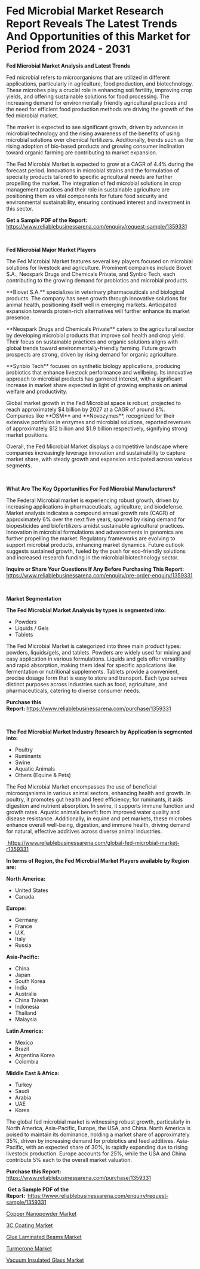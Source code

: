 <p><h1>Fed Microbial Market Research Report Reveals The Latest Trends And Opportunities of this Market for Period from 2024 - 2031</h1></p><p><strong>Fed Microbial Market Analysis and Latest Trends</strong></p>
<p><p>Fed microbial refers to microorganisms that are utilized in different applications, particularly in agriculture, food production, and biotechnology. These microbes play a crucial role in enhancing soil fertility, improving crop yields, and offering sustainable solutions for food processing. The increasing demand for environmentally friendly agricultural practices and the need for efficient food production methods are driving the growth of the fed microbial market.</p><p>The market is expected to see significant growth, driven by advances in microbial technology and the rising awareness of the benefits of using microbial solutions over chemical fertilizers. Additionally, trends such as the rising adoption of bio-based products and growing consumer inclination toward organic farming are contributing to market expansion. </p><p>The Fed Microbial Market is expected to grow at a CAGR of 4.4% during the forecast period. Innovations in microbial strains and the formulation of specialty products tailored to specific agricultural needs are further propelling the market. The integration of fed microbial solutions in crop management practices and their role in sustainable agriculture are positioning them as vital components for future food security and environmental sustainability, ensuring continued interest and investment in this sector.</p></p>
<p><strong>Get a Sample PDF of the Report:&nbsp;</strong> <a href="https://www.reliablebusinessarena.com/enquiry/request-sample/1359331">https://www.reliablebusinessarena.com/enquiry/request-sample/1359331</a></p>
<p>&nbsp;</p>
<p><strong>Fed Microbial Major Market Players</strong></p>
<p><p>The Fed Microbial Market features several key players focused on microbial solutions for livestock and agriculture. Prominent companies include Biovet S.A., Neospark Drugs and Chemicals Private, and Synbio Tech, each contributing to the growing demand for probiotics and microbial products.</p><p>**Biovet S.A.** specializes in veterinary pharmaceuticals and biological products. The company has seen growth through innovative solutions for animal health, positioning itself well in emerging markets. Anticipated expansion towards protein-rich alternatives will further enhance its market presence.</p><p>**Neospark Drugs and Chemicals Private** caters to the agricultural sector by developing microbial products that improve soil health and crop yield. Their focus on sustainable practices and organic solutions aligns with global trends toward environmentally-friendly farming. Future growth prospects are strong, driven by rising demand for organic agriculture.</p><p>**Synbio Tech** focuses on synthetic biology applications, producing probiotics that enhance livestock performance and wellbeing. Its innovative approach to microbial products has garnered interest, with a significant increase in market share expected in light of growing emphasis on animal welfare and productivity.</p><p>Global market growth in the Fed Microbial space is robust, projected to reach approximately $4 billion by 2027 at a CAGR of around 8%. Companies like **DSM** and **Novozymes**, recognized for their extensive portfolios in enzymes and microbial solutions, reported revenues of approximately $12 billion and $1.9 billion respectively, signifying strong market positions.</p><p>Overall, the Fed Microbial Market displays a competitive landscape where companies increasingly leverage innovation and sustainability to capture market share, with steady growth and expansion anticipated across various segments.</p></p>
<p>&nbsp;</p>
<p><strong>What Are The Key Opportunities For Fed Microbial Manufacturers?</strong></p>
<p><p>The Federal Microbial market is experiencing robust growth, driven by increasing applications in pharmaceuticals, agriculture, and biodefense. Market analysis indicates a compound annual growth rate (CAGR) of approximately 6% over the next five years, spurred by rising demand for biopesticides and biofertilizers amidst sustainable agricultural practices. Innovation in microbial formulations and advancements in genomics are further propelling the market. Regulatory frameworks are evolving to support microbial products, enhancing market dynamics. Future outlook suggests sustained growth, fueled by the push for eco-friendly solutions and increased research funding in the microbial biotechnology sector.</p></p>
<p><strong>Inquire or Share Your Questions If Any Before Purchasing This Report:</strong> <a href="https://www.reliablebusinessarena.com/enquiry/pre-order-enquiry/1359331">https://www.reliablebusinessarena.com/enquiry/pre-order-enquiry/1359331</a></p>
<p>&nbsp;</p>
<p><strong>Market Segmentation</strong></p>
<p><strong>The Fed Microbial Market Analysis by types is segmented into:</strong></p>
<p><ul><li>Powders</li><li>Liquids / Gels</li><li>Tablets</li></ul></p>
<p><p>The Fed Microbial Market is categorized into three main product types: powders, liquids/gels, and tablets. Powders are widely used for mixing and easy application in various formulations. Liquids and gels offer versatility and rapid absorption, making them ideal for specific applications like fermentation or nutritional supplements. Tablets provide a convenient, precise dosage form that is easy to store and transport. Each type serves distinct purposes across industries such as food, agriculture, and pharmaceuticals, catering to diverse consumer needs.</p></p>
<p><strong>Purchase this Report:&nbsp;</strong><a href="https://www.reliablebusinessarena.com/purchase/1359331">https://www.reliablebusinessarena.com/purchase/1359331</a></p>
<p>&nbsp;</p>
<p><strong>The Fed Microbial Market Industry Research by Application is segmented into:</strong></p>
<p><ul><li>Poultry</li><li>Ruminants</li><li>Swine</li><li>Aquatic Animals</li><li>Others (Equine & Pets)</li></ul></p>
<p><p>The Fed Microbial Market encompasses the use of beneficial microorganisms in various animal sectors, enhancing health and growth. In poultry, it promotes gut health and feed efficiency; for ruminants, it aids digestion and nutrient absorption. In swine, it supports immune function and growth rates. Aquatic animals benefit from improved water quality and disease resistance. Additionally, in equine and pet markets, these microbes enhance overall well-being, digestion, and immune health, driving demand for natural, effective additives across diverse animal industries.</p></p>
<p><a href="https://www.reliablebusinessarena.com/global-fed-microbial-market-r1359331">&nbsp;https://www.reliablebusinessarena.com/global-fed-microbial-market-r1359331</a></p>
<p><strong>In terms of Region, the Fed Microbial Market Players available by Region are:</strong></p>
<p>
    <p> <strong> North America: </strong>
        <ul>
            <li>United States</li>
            <li>Canada</li>
        </ul>
        </p> 
    <p> <strong> Europe: </strong>
        <ul>
            <li>Germany</li>
            <li>France</li>
            <li>U.K.</li>
            <li>Italy</li>
            <li>Russia</li>
        </ul>
        </p> 
    <p> <strong> Asia-Pacific: </strong>
        <ul>
            <li>China</li>
            <li>Japan</li>
            <li>South Korea</li>
            <li>India</li>
            <li>Australia</li>
            <li>China Taiwan</li>
            <li>Indonesia</li>
            <li>Thailand</li>
            <li>Malaysia</li>
        </ul>
        </p> 
    <p> <strong> Latin America: </strong>
        <ul>
            <li>Mexico</li>
            <li>Brazil</li>
            <li>Argentina Korea</li>
            <li>Colombia</li>
        </ul>
        </p> 
    <p> <strong> Middle East & Africa: </strong>
        <ul>
            <li>Turkey</li>
            <li>Saudi</li>
            <li>Arabia</li>
            <li>UAE</li>
            <li>Korea</li>
        </ul>
    </p>
    </p>
<p><p>The global fed microbial market is witnessing robust growth, particularly in North America, Asia-Pacific, Europe, the USA, and China. North America is poised to maintain its dominance, holding a market share of approximately 35%, driven by increasing demand for probiotics and feed additives. Asia-Pacific, with an expected share of 30%, is rapidly expanding due to rising livestock production. Europe accounts for 25%, while the USA and China contribute 5% each to the overall market valuation.</p></p>
<p><strong>Purchase this Report: </strong><a href="https://www.reliablebusinessarena.com/purchase/1359331">https://www.reliablebusinessarena.com/purchase/1359331</a></p>
<p>&nbsp;<strong>Get a Sample PDF of the Report:&nbsp;&nbsp;</strong><a href="https://www.reliablebusinessarena.com/enquiry/request-sample/1359331">https://www.reliablebusinessarena.com/enquiry/request-sample/1359331</a></p>
<p><strong></strong></p>
<p><p><a href="https://www.linkedin.com/pulse/comprehensive-look-product-type-1-20-nm21-50-nm51-80-nm81-100-qmrme?trackingId=OXUFRzbVQKCYb9zJfqEDAg%3D%3D">Copper Nanopowder Market</a></p><p><a href="https://issuu.com/reportprime-2/docs/3c-coating-market-size-2030.pptx_48f31d7ba566de">3C Coating Market</a></p><p><a href="https://www.linkedin.com/pulse/glue-laminated-beams-market-report-product-type-rectangulararch-h31re?trackingId=ac9r2AoeRDWAv9fq9Mm3GA%3D%3D">Glue Laminated Beams Market</a></p><p><a href="https://issuu.com/reportprime-2/docs/turmerone-market-size-2030.pptx_5255b1bb1fec43">Turmerone Market</a></p><p><a href="https://www.linkedin.com/pulse/vacuum-insulated-glass-market-global-regional-analysis-focus-fvzle?trackingId=9eiierzAR7a%2BXZcXO3ANFA%3D%3D">Vacuum Insulated Glass Market</a></p></p>